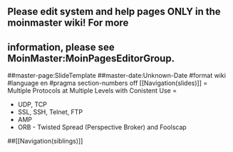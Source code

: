 ## Please edit system and help pages ONLY in the moinmaster wiki! For more
## information, please see MoinMaster:MoinPagesEditorGroup.
##master-page:SlideTemplate
##master-date:Unknown-Date
#format wiki
#language en
#pragma section-numbers off
[[Navigation(slides)]]
= Multiple Protocols at Multiple Levels with Conistent Use =
 * UDP, TCP
 * SSL, SSH, Telnet, FTP
 * AMP
 * ORB - Twisted Spread (Perspective Broker) and Foolscap

##[[Navigation(siblings)]]
